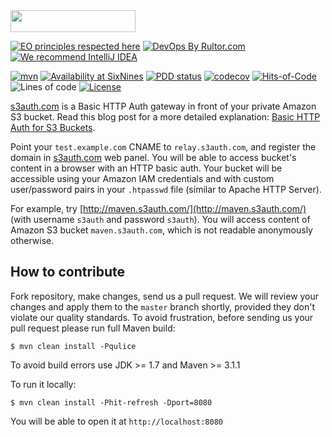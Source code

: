 <img src="https://www.s3auth.com/images/logo.svg" width="200px" height="35px"/>

[![EO principles respected here](https://www.elegantobjects.org/badge.svg)](https://www.elegantobjects.org)
[![DevOps By Rultor.com](http://www.rultor.com/b/yegor256/s3auth)](http://www.rultor.com/p/yegor256/s3auth)
[![We recommend IntelliJ IDEA](https://www.elegantobjects.org/intellij-idea.svg)](https://www.jetbrains.com/idea/)

[![mvn](https://github.com/yegor256/s3auth/actions/workflows/mvn.yml/badge.svg)](https://github.com/yegor256/s3auth/actions/workflows/mvn.yml)
[![Availability at SixNines](https://www.sixnines.io/b/9dcb)](https://www.sixnines.io/h/9dcb)
[![PDD status](http://www.0pdd.com/svg?name=yegor256/s3auth)](http://www.0pdd.com/p?name=yegor256/s3auth)
[![codecov](https://codecov.io/gh/yegor256/s3auth/branch/master/graph/badge.svg)](https://codecov.io/gh/yegor256/s3auth)
[![Hits-of-Code](https://hitsofcode.com/github/yegor256/s3auth)](https://hitsofcode.com/view/github/yegor256/s3auth)
![Lines of code](https://img.shields.io/tokei/lines/github/yegor256/s3auth)
[![License](https://img.shields.io/badge/license-MIT-green.svg)](https://github.com/yegor256/s3auth/blob/master/LICENSE.txt)

[s3auth.com](http://www.s3auth.com) is a Basic HTTP Auth gateway
in front of your private Amazon S3 bucket. Read this blog post
for a more detailed explanation: [Basic HTTP Auth for S3 Buckets](http://www.yegor256.com/2014/04/21/s3-http-basic-auth.html).

Point your `test.example.com` CNAME to `relay.s3auth.com`,
and register the domain in [s3auth.com](http://www.s3auth.com) web panel.
You will be able to access bucket's content in a browser with an HTTP basic auth.
Your bucket will be accessible using your Amazon IAM credentials
and with custom user/password pairs in your `.htpasswd` file
(similar to Apache HTTP Server).

For example, try [http://maven.s3auth.com/](http://maven.s3auth.com/)
(with username `s3auth` and password `s3auth`).
You will access content of Amazon S3 bucket `maven.s3auth.com`,
which is not readable anonymously otherwise.

## How to contribute

Fork repository, make changes, send us a pull request. We will review
your changes and apply them to the `master` branch shortly, provided
they don't violate our quality standards. To avoid frustration, before
sending us your pull request please run full Maven build:

```
$ mvn clean install -Pqulice
```

To avoid build errors use JDK >= 1.7 and Maven >= 3.1.1

To run it locally:

```
$ mvn clean install -Phit-refresh -Dport=8080
```

You will be able to open it at `http://localhost:8080`
